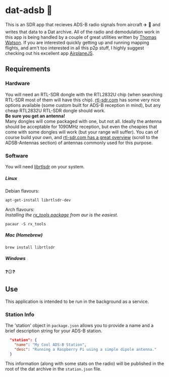 # dat-adsb :satellite:

This is an SDR app that recieves ADS-B radio signals from aircraft :airplane: :helicopter: and writes that data to a Dat archive. All of the radio and demodulation work in this app is being handled by a couple of great utilities written by [Thomas Watson](https://github.com/watson). If you are interested quickly getting up and running mapping flights, and arn't too interested in all this p2p stuff, I highly suggest checking out his excellent app [AirplaneJS](https://github.com/watson/airplanejs).

## Requirements
### Hardware
You will need an RTL-SDR dongle with the RTL2832U chip (when searching RTL-SDR most of them will have this chip). [rtl-sdr.com](https://www.rtl-sdr.com/buy-rtl-sdr-dvb-t-dongles/) has some very nice options available (some custom built for ADS-B reception in mind), but any cheap RTL2832U RTL-SDR dongle should work.  
**Be sure you get an antenna!**  
Many dongles will come packaged with one, but not all. Ideally the antenna should be acceptable for 1090MHz reception, but even the cheapies that come with some dongles will work (but your range will suffer). You can of course build your own, and [rtl-sdr.com has a great overview](https://www.rtl-sdr.com/adsb-aircraft-radar-with-rtl-sdr/) (scroll to the ADSB-Antennas section) of antennas commonly used for this purpose.

### Software
You will need [librtlsdr](https://github.com/steve-m/librtlsdr) on your system.

##### Linux
Debian flavours:  
```
apt-get-install librtlsdr-dev
```
Arch flavours:  
_Installing the [rx_tools package](https://aur.archlinux.org/packages/rx_tools/) from aur is the easiest._  
```
pacaur -S rx_tools
```
##### Mac (Homebrew)
```
brew install librtlsdr
```
##### Windows
:question::confused::question:

## Use
This application is intended to be run in the background as a service.

### Station Info
The 'station' object in `package.json` allows you to provide a name and a brief description string for your ADS-B station.
```json
  "station": {
    "name": "My Cool ADS-B Station",
    "desc": "Running a Raspberry Pi using a simple dipole antenna."
  }
```
This information (along with some stats on the radio) will be published in the root of the dat archive in the `station.json` file.
